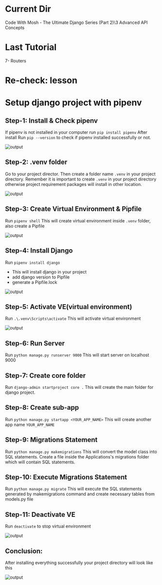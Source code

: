 # Current Dir
Code With Mosh - The Ultimate Django Series (Part 2)\3 Advanced API Concepts
# Last Tutorial

7- Routers

# Re-check: lesson


# Setup django project with pipenv
## Step-1: Install & Check pipenv

If pipenv is not installed in your computer run `pip install pipenv`
After install Run `pip --version` to check if pipenv installed successfully or not.

![output](https://i.ibb.co/tK5p6Bg/1.png)

## Step-2: .venv folder

Go to your project director. Then create a folder name `.venv` in your project directory.
Remember it is important to create `.venv` in your project directory otherwise project requirement packages will install in other location.

![output](https://i.ibb.co/z6XbBmq/2.png)

## Step-3: Create Virtual Environment & Pipfile

Run `pipenv shell`
This will create virtual environment inside `.venv` folder, also create a Pipfile

![output](https://i.ibb.co/zf4kNH8/3.png)

## Step-4: Install Django

Run `pipenv install django`

- This will install django in your project
- add django version to Pipfile
- generate a Pipfile.lock

![output](https://i.ibb.co/hCQYH90/4.png)

## Step-5: Activate VE(virtual environment)

Run `.\.venv\Scripts\activate`
This will activate virtual environment

![output](https://i.ibb.co/DVyrsrJ/5.png)

## Step-6: Run Server

Run `python manage.py runserver 9000`
This will start server on localhost 9000

## Step-7: Create core folder 

Run `django-admin startproject core .`
This will create the main folder for django project.

## Step-8: Create sub-app

Run `python manage.py startapp <YOUR_APP_NAME>`
This will create another app name `YOUR_APP_NAME`

## Step-9: Migrations Statement

Run `python manage.py makemigrations`
This will convert the model class into SQL statements. Create a file inside the Applications's migrations folder which will contain SQL statements.

## Step-10: Execute Migrations Statement

Run `python manage.py migrate`
This will execute the SQL statements generated by makemigrations command and create necessary tables from models.py file

## Step-11: Deactivate VE

Run `deactivate` to stop virtual environment

![output](https://i.ibb.co/MgmsjVs/6.png)

## Conclusion:

After installing everything successfully your project directory will look like this

![output](https://i.ibb.co/R3znwSQ/7.png)
